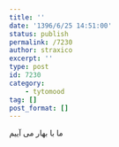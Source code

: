 ```yaml
---
title: ''
date: '1396/6/25 14:51:00'
status: publish
permalink: /7230
author: straxico
excerpt: ''
type: post
id: 7230
category:
    - tytomood
tag: []
post_format: []
---
```

ما با بهار می آییم